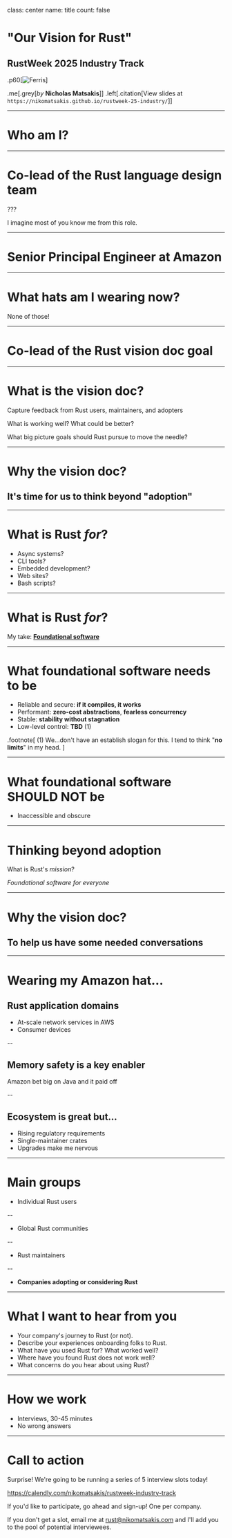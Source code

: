 class: center
name: title
count: false

# "Our Vision for Rust"

## RustWeek 2025 Industry Track

.p60[![Ferris](./images/ferris.svg)]

.me[.grey[*by* **Nicholas Matsakis**]]
.left[.citation[View slides at `https://nikomatsakis.github.io/rustweek-25-industry/`]]

---

# Who am I?

---

# Co-lead of the Rust language design team

???

I imagine most of you know me from this role.

---

# Senior Principal Engineer at Amazon

---

# What hats am I wearing now?

None of those!

---

# Co-lead of the Rust vision doc goal

---

# What is the vision doc?

Capture feedback from Rust users, maintainers, and adopters 

What is working well? What could be better?

What big picture goals should Rust pursue to move the needle?

---

# Why the vision doc?

## It's time for us to think beyond "adoption"

---

# What is Rust *for*?

* Async systems?
* CLI tools?
* Embedded development?
* Web sites?
* Bash scripts?

---

# What is Rust *for*?

My take: **[Foundational software][]**

[Foundational software]: https://smallcultfollowing.com/babysteps/blog/2025/03/10/rust-2025-intro/

---

# What foundational software needs to be

* Reliable and secure: **if it compiles, it works**
* Performant: **zero-cost abstractions**, **fearless concurrency**
* Stable: **stability without stagnation**
* Low-level control: **TBD** (1)

.footnote[
    (1) We...don't have an establish slogan for this. I tend to think "**no limits**" in my head.
]

---

# What foundational software SHOULD NOT be

* Inaccessible and obscure

---

# Thinking beyond adoption

What is Rust's *mission*?

*Foundational software for everyone*

---

# Why the vision doc?

## To help us have some needed conversations

---

# Wearing my Amazon hat...

## Rust application domains

* At-scale network services in AWS
* Consumer devices

--

## Memory safety is a key enabler

Amazon bet big on Java and it paid off

--

## Ecosystem is great but...

* Rising regulatory requirements
* Single-maintainer crates
* Upgrades make me nervous

---

# Main groups

* Individual Rust users

--
* Global Rust communities

--
* Rust maintainers

--
* **Companies adopting or considering Rust**

---

# What I want to hear from you

* Your company's journey to Rust (or not).
* Describe your experiences onboarding folks to Rust.
* What have you used Rust for? What worked well?
* Where have you found Rust does not work well?
* What concerns do you hear about using Rust?

---

# How we work

* Interviews, 30-45 minutes
* No wrong answers

---

# Call to action

Surprise! We're going to be running a series of 5 interview slots today!

https://calendly.com/nikomatsakis/rustweek-industry-track

If you'd like to participate, go ahead and sign-up! One per company.

If you don't get a slot, email me at <rust@nikomatsakis.com> and I'll add you to the pool of potential interviewees.